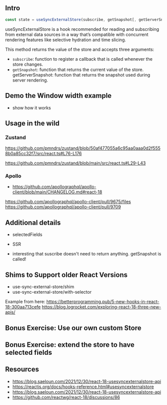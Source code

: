 ## Intro

```jsx
const state = useSyncExternalStore(subscribe, getSnapshot[, getServerSnapshot]);
```

useSyncExternalStore is a hook recommended for reading and subscribing from external data sources in a way that’s compatible with concurrent rendering features like selective hydration and time slicing.

This method returns the value of the store and accepts three arguments:

- `subscribe`: function to register a callback that is called whenever the store changes.
- `getSnapshot`: function that returns the current value of the store.
  getServerSnapshot: function that returns the snapshot used during server rendering.

## Demo the Window width example

- show how it works

## Usage in the wild

### Zustand

https://github.com/pmndrs/zustand/blob/50af477055a6c95aa0aaa0d2f5558b0a85cc32f7/src/react.ts#L76-L176

https://github.com/pmndrs/zustand/blob/main/src/react.ts#L29-L43

### Apollo

- https://github.com/apollographql/apollo-client/blob/main/CHANGELOG.md#react-18

https://github.com/apollographql/apollo-client/pull/9675/files
https://github.com/apollographql/apollo-client/pull/9709

## Additional details

- selectedFields
- SSR

- interesting that suscribe doesn't need to return anything. getSnapshot is called!

## Shims to Support older React Versions

- use-sync-external-store/shim
- use-sync-external-store/with-selector

Example from here: https://betterprogramming.pub/5-new-hooks-in-react-18-300aa713cefe
https://blog.logrocket.com/exploring-react-18-three-new-apis/

## Bonus Exercise: Use our own custom Store

## Bonus Exercise: extend the store to have selected fields

## Resources

- https://blog.saeloun.com/2021/12/30/react-18-usesyncexternalstore-api
- https://reactjs.org/docs/hooks-reference.html#usesyncexternalstore
- https://blog.saeloun.com/2021/12/30/react-18-usesyncexternalstore-api
- https://github.com/reactwg/react-18/discussions/86
